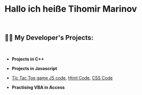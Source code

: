 <h1>Hallo ich heiße Tihomir Marinov</h1> <br>


<h2>👨‍💻 My Developer's Projects:</h2>  <br>

- <b>Projects in C++</b>   <br>
 
- <b>Projects in Javascript</b> <br>
 - [Tic Tac Toe game JS code](https://github.com/TihomirMarinov21/TihomirMarinov21/blob/main/main.js ), [Html Code](https://github.com/TihomirMarinov21/TihomirMarinov21/blob/main/main.js ), [CSS Code](https://github.com/TihomirMarinov21/TihomirMarinov21/blob/main/main.js )
- <b>Practising VBA in Access</b> <br>

